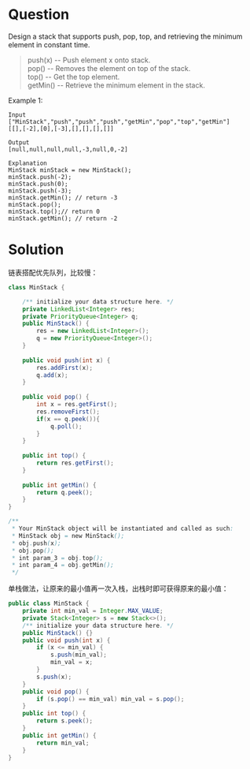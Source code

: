 # Question
Design a stack that supports push, pop, top, and retrieving the minimum element in constant time.

> push(x) -- Push element x onto stack.  
> pop() -- Removes the element on top of the stack.  
> top() -- Get the top element.  
> getMin() -- Retrieve the minimum element in the stack.  
 

Example 1:

    Input
    ["MinStack","push","push","push","getMin","pop","top","getMin"]
    [[],[-2],[0],[-3],[],[],[],[]]
    
    Output
    [null,null,null,null,-3,null,0,-2]

    Explanation
    MinStack minStack = new MinStack();
    minStack.push(-2);
    minStack.push(0);
    minStack.push(-3);
    minStack.getMin(); // return -3
    minStack.pop();
    minStack.top();// return 0
    minStack.getMin(); // return -2

# Solution
链表搭配优先队列，比较慢：
```java
class MinStack {

    /** initialize your data structure here. */
    private LinkedList<Integer> res;
    private PriorityQueue<Integer> q;
    public MinStack() {
        res = new LinkedList<Integer>();
        q = new PriorityQueue<Integer>();
    }
    
    public void push(int x) {
        res.addFirst(x);
        q.add(x);
    }
    
    public void pop() {
        int x = res.getFirst();
        res.removeFirst();
        if(x == q.peek()){
            q.poll();
        }
    }
    
    public int top() {
        return res.getFirst();
    }
    
    public int getMin() {
        return q.peek();
    }
}

/**
 * Your MinStack object will be instantiated and called as such:
 * MinStack obj = new MinStack();
 * obj.push(x);
 * obj.pop();
 * int param_3 = obj.top();
 * int param_4 = obj.getMin();
 */
```
单栈做法，让原来的最小值再一次入栈，出栈时即可获得原来的最小值：

```java
public class MinStack {
    private int min_val = Integer.MAX_VALUE;
    private Stack<Integer> s = new Stack<>();   
    /** initialize your data structure here. */
    public MinStack() {}   
    public void push(int x) {
        if (x <= min_val) {
            s.push(min_val);
            min_val = x;
        }
        s.push(x);
    }    
    public void pop() {
        if (s.pop() == min_val) min_val = s.pop();
    }   
    public int top() {
        return s.peek();
    }    
    public int getMin() {
        return min_val;
    }
}
```